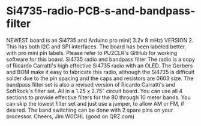 # Si4735-radio-PCB-s-and-bandpass-filter
NEWEST board is an Si4735 and Arduino pro mini( 3.2v 8 mHz) VERSION 2.  This has both I2C and SPI interfaces.  The board has been labeled better, with pro mini pin labels.
Please refer to PU2CLR's GitHub for working software for  this board.
Si4735 radio and bandpass filter
The radio is a copy of Ricardo Carratti's high effective Si4735 radio with an OLED.  The Gerbers and BOM make it easy to fabricate this radio, although the Si4735 is difficult 
solder due to the pin spacing and the caps and resistors are 0603 size.
The bandpass filter set is also a revised version of Ricardo Carratti's and SoftRock's filter set.   All in a 1.25 x 2.75" circuit board. You can use all 4 sections to provide 
effective filters for the 80 through 10 meter bands. You can skip the lowest filter set and just use a jumper, to allow AM or FM, if desired.  The band switching can be done 
with 2 spare pins on your processor.
Cheers, 
Jim W0CHL (good on QRZ.com)
